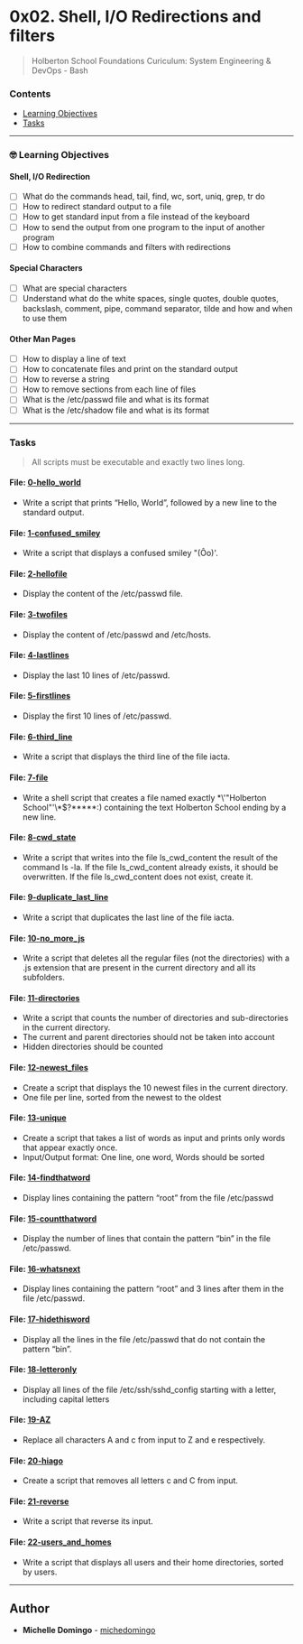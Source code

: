 # 0x02. Shell, I/O Redirections and filters
> Holberton School Foundations Curiculum: System Engineering & DevOps - Bash

### Contents
- [Learning Objectives](https://github.com/michedomingo/holberton-system_engineering-devops/tree/master/0x02-shell_redirections/#redirections)
- [Tasks](https://github.com/michedomingo/holberton-system_engineering-devops/tree/master/0x02-shell_redirections/#tasks)
___
<a name="redirections"></a>

### 🤓 Learning Objectives
#### Shell, I/O Redirection
- [ ] What do the commands head, tail, find, wc, sort, uniq, grep, tr do
- [ ] How to redirect standard output to a file
- [ ] How to get standard input from a file instead of the keyboard
- [ ] How to send the output from one program to the input of another program
- [ ] How to combine commands and filters with redirections
#### Special Characters
- [ ] What are special characters
- [ ] Understand what do the white spaces, single quotes, double quotes, backslash, comment, pipe, command separator, tilde and how and when to use them
#### Other Man Pages
- [ ] How to display a line of text
- [ ] How to concatenate files and print on the standard output
- [ ] How to reverse a string
- [ ] How to remove sections from each line of files
- [ ] What is the /etc/passwd file and what is its format
- [ ] What is the /etc/shadow file and what is its format
___
<a name="tasks"></a>
### Tasks
> All scripts must be executable and exactly two lines long.

#### File: [0-hello_world](https://github.com/michedomingo/holberton-system_engineering-devops/blob/master/0x02-shell_redirections/0-hello_world)
- Write a script that prints “Hello, World”, followed by a new line to the standard output.

#### File: [1-confused_smiley](https://github.com/michedomingo/holberton-system_engineering-devops/blob/master/0x02-shell_redirections/1-confused_smiley)
- Write a script that displays a confused smiley "(Ôo)'.

#### File: [2-hellofile](https://github.com/michedomingo/holberton-system_engineering-devops/blob/master/0x02-shell_redirections/2-hellofile)
- Display the content of the /etc/passwd file.

#### File: [3-twofiles](https://github.com/michedomingo/holberton-system_engineering-devops/blob/master/0x02-shell_redirections/3-twofiles)
- Display the content of /etc/passwd and /etc/hosts.

#### File: [4-lastlines](https://github.com/michedomingo/holberton-system_engineering-devops/blob/master/0x02-shell_redirections/4-lastlines)
- Display the last 10 lines of /etc/passwd.

#### File: [5-firstlines](https://github.com/michedomingo/holberton-system_engineering-devops/blob/master/0x02-shell_redirections/5-firstlines)
- Display the first 10 lines of /etc/passwd.

#### File: [6-third_line](https://github.com/michedomingo/holberton-system_engineering-devops/blob/master/0x02-shell_redirections/6-third_line)
- Write a script that displays the third line of the file iacta.

#### File: [7-file](https://github.com/michedomingo/holberton-system_engineering-devops/blob/master/0x02-shell_redirections/7-file)
- Write a shell script that creates a file named exactly \*\\'"Holberton School"\'\\*$\?\*\*\*\*\*:) containing the text Holberton School ending by a new line.

#### File: [8-cwd_state](https://github.com/michedomingo/holberton-system_engineering-devops/blob/master/0x02-shell_redirections/8-cwd_state)
- Write a script that writes into the file ls_cwd_content the result of the command ls -la. If the file ls_cwd_content already exists, it should be overwritten. If the file ls_cwd_content does not exist, create it.

#### File: [9-duplicate_last_line](https://github.com/michedomingo/holberton-system_engineering-devops/blob/master/0x02-shell_redirections/9-duplicate_last_line)
- Write a script that duplicates the last line of the file iacta.

#### File: [10-no_more_js](https://github.com/michedomingo/holberton-system_engineering-devops/blob/master/0x02-shell_redirections/10-no_more_js)
- Write a script that deletes all the regular files (not the directories) with a .js extension that are present in the current directory and all its subfolders.

#### File: [11-directories](https://github.com/michedomingo/holberton-system_engineering-devops/blob/master/0x02-shell_redirections/11-directories)
- Write a script that counts the number of directories and sub-directories in the current directory.
- The current and parent directories should not be taken into account
- Hidden directories should be counted

#### File: [12-newest_files](https://github.com/michedomingo/holberton-system_engineering-devops/blob/master/0x02-shell_redirections/12-newest_files)
- Create a script that displays the 10 newest files in the current directory.
- One file per line, sorted from the newest to the oldest

#### File: [13-unique](https://github.com/michedomingo/holberton-system_engineering-devops/blob/master/0x02-shell_redirections/13-uniques)
- Create a script that takes a list of words as input and prints only words that appear exactly once.
- Input/Output format: One line, one word, Words should be sorted

#### File: [14-findthatword](https://github.com/michedomingo/holberton-system_engineering-devops/blob/master/0x02-shell_redirections/14-findthatword)
- Display lines containing the pattern “root” from the file /etc/passwd

#### File: [15-countthatword](https://github.com/michedomingo/holberton-system_engineering-devops/blob/master/0x02-shell_redirections/15-countthatword)
- Display the number of lines that contain the pattern “bin” in the file /etc/passwd.

#### File: [16-whatsnext](https://github.com/michedomingo/holberton-system_engineering-devops/blob/master/0x02-shell_redirections/16-whatsnext)
- Display lines containing the pattern “root” and 3 lines after them in the file /etc/passwd.

#### File: [17-hidethisword](https://github.com/michedomingo/holberton-system_engineering-devops/blob/master/0x02-shell_redirections/17-hidethisword)
- Display all the lines in the file /etc/passwd that do not contain the pattern “bin”.

#### File: [18-letteronly](https://github.com/michedomingo/holberton-system_engineering-devops/blob/master/0x02-shell_redirections/18-letteronly)
- Display all lines of the file /etc/ssh/sshd_config starting with a letter, including capital letters

#### File: [19-AZ](https://github.com/michedomingo/holberton-system_engineering-devops/blob/master/0x02-shell_redirections/19-AZ)
- Replace all characters A and c from input to Z and e respectively.

#### File: [20-hiago](https://github.com/michedomingo/holberton-system_engineering-devops/blob/master/0x02-shell_redirections/20-hiago)
- Create a script that removes all letters c and C from input.

#### File: [21-reverse](https://github.com/michedomingo/holberton-system_engineering-devops/blob/master/0x02-shell_redirections/21-reverse)
- Write a script that reverse its input.

#### File: [22-users_and_homes](https://github.com/michedomingo/holberton-system_engineering-devops/blob/master/0x02-shell_redirections/22-users_and_homes)
- Write a script that displays all users and their home directories, sorted by users.
___
## Author
* **Michelle Domingo** - [michedomingo](https://github.com/michedomingo)
